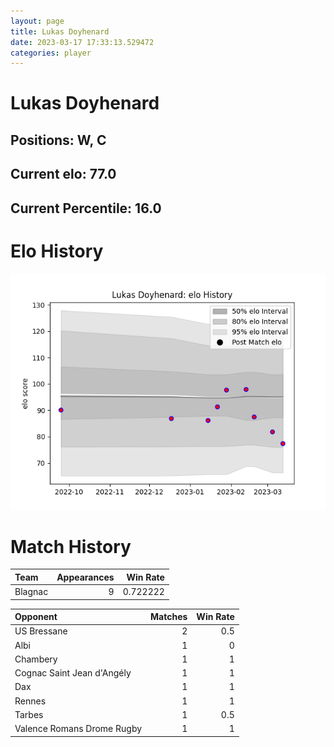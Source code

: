 ```yaml
---  
layout: page  
title: Lukas Doyhenard  
date: 2023-03-17 17:33:13.529472  
categories: player  
---
```

# Lukas Doyhenard

## Positions: W, C

## Current elo: 77.0

## Current Percentile: 16.0

# Elo History


![elo history](history_LukasDoyhenard.png)
# Match History


| Team    |   Appearances |   Win Rate |
|:--------|--------------:|-----------:|
| Blagnac |             9 |   0.722222 |

| Opponent                   |   Matches |   Win Rate |
|:---------------------------|----------:|-----------:|
| US Bressane                |         2 |        0.5 |
| Albi                       |         1 |        0   |
| Chambery                   |         1 |        1   |
| Cognac Saint Jean d'Angély |         1 |        1   |
| Dax                        |         1 |        1   |
| Rennes                     |         1 |        1   |
| Tarbes                     |         1 |        0.5 |
| Valence Romans Drome Rugby |         1 |        1   |
